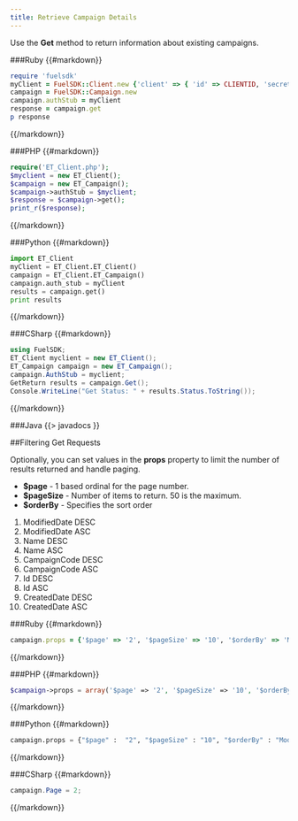 ```yaml
---
title: Retrieve Campaign Details
---
```


Use the **Get** method to return information about existing campaigns. 

###Ruby
{{#markdown}}
```ruby  
require 'fuelsdk'
myClient = FuelSDK::Client.new {'client' => { 'id' => CLIENTID, 'secret' => SECRET }}
campaign = FuelSDK::Campaign.new 
campaign.authStub = myClient
response = campaign.get
p response
```
{{/markdown}}

###PHP
{{#markdown}}
```php  
require('ET_Client.php');
$myclient = new ET_Client();
$campaign = new ET_Campaign();
$campaign->authStub = $myclient;
$response = $campaign->get();
print_r($response);
```
{{/markdown}}

###Python
{{#markdown}}
```python  
import ET_Client
myClient = ET_Client.ET_Client()
campaign = ET_Client.ET_Campaign()
campaign.auth_stub = myClient 
results = campaign.get()
print results
```
{{/markdown}}

###CSharp
{{#markdown}}
```csharp  
using FuelSDK;
ET_Client myclient = new ET_Client();
ET_Campaign campaign = new ET_Campaign();
campaign.AuthStub = myclient;    
GetReturn results = campaign.Get();
Console.WriteLine("Get Status: " + results.Status.ToString());
```
{{/markdown}}

###Java
{{> javadocs }}

	
##Filtering Get Requests

Optionally, you can set values in the **props** property  to limit the number of results returned and handle paging. 
* **$page** - 1 based ordinal for the page number.
* **$pageSize** - Number of items to return. 50 is the maximum.
* **$orderBy** - Specifies the sort order

1. ModifiedDate DESC
2. ModifiedDate ASC
3. Name DESC
4. Name ASC
5. CampaignCode DESC
6. CampaignCode ASC
7. Id DESC
8. Id ASC		
9. CreatedDate DESC
10. CreatedDate ASC	

###Ruby
{{#markdown}}
```ruby  
campaign.props = {'$page' => '2', '$pageSize' => '10', '$orderBy' => 'ModifiedDate DESC'}
```
{{/markdown}}

###PHP
{{#markdown}}
```php  
$campaign->props = array('$page' => '2', '$pageSize' => '10', '$orderBy' => 'ModifiedDate DESC');
```
{{/markdown}}

###Python
{{#markdown}}
```python  
campaign.props = {"$page" :  "2", "$pageSize" : "10", "$orderBy" : "ModifiedDate DESC"};
```
{{/markdown}}

###CSharp
{{#markdown}}
```csharp  
campaign.Page = 2;
```
{{/markdown}}